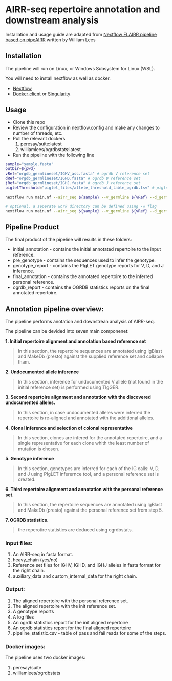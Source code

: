 # AIRR-seq repertoire annotation and downstream analysis


Installation and usage guide are adapted from [Nextflow FLAIRR pipeline based on pipeAIRR](https://github.com/williamdlees/flairr_dsl2) written by William Lees

## Installation

The pipeline will run on Linux, or Windows Subsystem for Linux (WSL).

You will need to install nextflow as well as docker.

- [Nextflow](https://www.nextflow.io/)
- [Docker client](https://www.docker.com/) or [Singularity](https://sylabs.io/guides/3.7/user-guide/quick_start.html)


## Usage

- Clone this repo
- Review the configuration in nextflow.config and make any changes to number of threads, etc.
- Pull the relevant dockers
  1. peresay/suite:latest
  2. williamlees/ogrdbstats:latest
- Run the pipeline with the following line
 
```bash
sample="sample.fasta"
outDir=${pwd}
vRef="orgdb_germlineset/IGHV_asc.fasta" # ogrdb V reference set
dRef="orgdb_germlineset/IGHD.fasta" # ogrdb D reference set
jRef="orgdb_germlineset/IGHJ.fasta" # ogrdb J reference set
pigletThreshold="piglet_files/allele_threshold_table_ogrdb.tsv" # piglet allele based genotype threshold table

nextflow run main.nf --airr_seq ${sample} --v_germline ${vRef} --d_germline ${dRef} --j_germline ${jRef} --allele_threshold_table ${pigletThreshold} --outdir ${outDir}

# optional, a seperate work directory can be defined using -w flag
nextflow run main.nf --airr_seq ${sample} --v_germline ${vRef} --d_germline ${dRef} --j_germline ${jRef} --allele_threshold_table ${pigletThreshold} --outdir ${outDir} -w ${work}
```

## Pipeline Product

The final product of the pipeline will results in these folders:

- initial_annotation - contains the initial annotated repertoire to the input reference.
- pre_genotype - contains the sequences used to infer the genotype.
- genotype_report - contains the PIgLET genotype reports for V, D, and J inference.
- final_annotation - contains the annotated repertoire to the inferred personal reference.
- ogrdb_report - contains the OGRDB statistics reports on the final annotated repertoire.


## Annotation pipeline overview:

The pipeline performs anotation and downstrean analysis of AIRR-seq.

The pipeline can be devided into seven main componenet:

**1. Initial repertoire alignment and annotation based reference set**

> In this section, the repertoire sequences are annotated using IgBlast and MakeDb (presto) against the supplied reference set and collapse tham.

**2. Undocumented allele inference**

> In this section, inference for undocumented V allele (not found in the initial reference set) is performed using TIgGER.

**3. Second repertoire alignment and annotation with the discovered undocumented alleles.**

> In this section, in case undocumented alleles were inferred the repertoire is re-aligned and annotated with the additional alleles.

**4. Clonal inference and selection of colonal representative**

> In this section, clones are infered for the annotated repertoire, and a single representative for each clone whith the least number of mutation is chosen.

**5. Genotype inference**

> In this section, genotypes are inferred for each of the IG calls: V, D, and J using PIgLET inferernce tool, and a personal reference set is created.

**6. Third repertoire alignment and annotation with the personal reference set.**

> In this section, the repertoire sequences are annotated using IgBlast and MakeDb (presto) against the personal reference set from step 5.

**7. OGRDB statistics.**

> the reperotire statistics are deduced using ogrdbstats.


### Input files:

1. An AIRR-seq in fasta format.
2. heavy_chain (yes/no)
4. Reference set files for IGHV, IGHD, and IGHJ alleles in fasta format for the right chain.
5. auxiliary_data and custom_internal_data for the right chain.

### Output:

1. The aligned repertoire with the personal reference set.
2. The aligned repertoire with the init reference set.
3. A genotype reports
4. A log files
5. An ogrdb statistics report for the init aligned repertoire
6. An ogrdb statistics report for the final aligned repertoire
7. pipeline_statistic.csv - table of pass and fail reads for some of the steps.

### Docker images: 

The pipeline uses two docker images:

1. peresay/suite
2. williamlees/ogrdbstats
